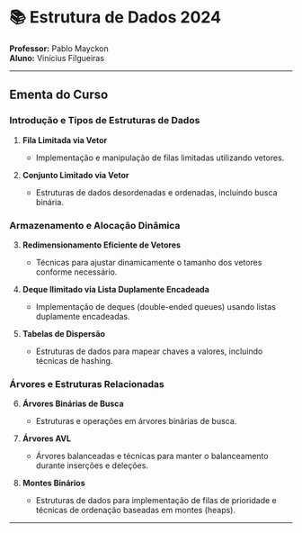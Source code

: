 # 📚 Estrutura de Dados 2024

**Professor:** Pablo Mayckon  
**Aluno:** Vinícius Filgueiras  

---

## Ementa do Curso

### Introdução e Tipos de Estruturas de Dados
1. **Fila Limitada via Vetor**
   - Implementação e manipulação de filas limitadas utilizando vetores.
   
2. **Conjunto Limitado via Vetor**
   - Estruturas de dados desordenadas e ordenadas, incluindo busca binária.

### Armazenamento e Alocação Dinâmica
3. **Redimensionamento Eficiente de Vetores**
   - Técnicas para ajustar dinamicamente o tamanho dos vetores conforme necessário.
   
4. **Deque Ilimitado via Lista Duplamente Encadeada**
   - Implementação de deques (double-ended queues) usando listas duplamente encadeadas.
   
5. **Tabelas de Dispersão**
   - Estruturas de dados para mapear chaves a valores, incluindo técnicas de hashing.

### Árvores e Estruturas Relacionadas
6. **Árvores Binárias de Busca**
   - Estruturas e operações em árvores binárias de busca.

7. **Árvores AVL**
   - Árvores balanceadas e técnicas para manter o balanceamento durante inserções e deleções.

8. **Montes Binários**
   - Estruturas de dados para implementação de filas de prioridade e técnicas de ordenação baseadas em montes (heaps).

---
